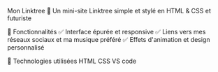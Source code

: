Mon Linktree
🚀 Un mini-site Linktree simple et stylé en HTML & CSS et futuriste

🌟 Fonctionnalités
✅ Interface épurée et responsive
✅ Liens vers mes réseaux sociaux et ma musique préféré
✅ Effets d'animation et design personnalisé

📌 Technologies utilisées
HTML
CSS
VS code
